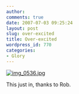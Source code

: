 ```yaml
---
author:
comments: true
date: 2007-07-03 09:25:24
layout: post
slug: over-excited
title: Over-excited
wordpress_id: 770
categories:
- Glory
---
```


[![img_0536.jpg](http://jeremycherfas.net/uploads/img_0536.jpg)](http://jeremycherfas.net/uploads/img_0536.jpg)

This just in, thanks to Rob.
